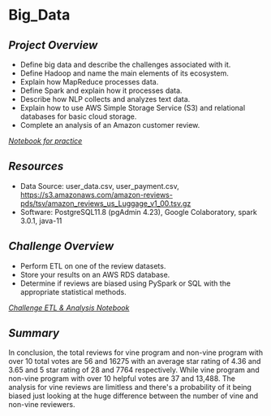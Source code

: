 # Big_Data

## ***Project Overview***

  * Define big data and describe the challenges associated with it.
  * Define Hadoop and name the main elements of its ecosystem.
  * Explain how MapReduce processes data.
  * Define Spark and explain how it processes data.
  * Describe how NLP collects and analyzes text data.
  * Explain how to use AWS Simple Storage Service (S3) and relational databases for basic cloud storage.
  * Complete an analysis of an Amazon customer review.
  
  
*[Notebook for practice](https://drive.google.com/drive/folders/1qx8h5TqduK-GTRND4qoUBrV53gcCykFF?usp=sharing)*

  ## ***Resources***
  
  * Data Source: user_data.csv, user_payment.csv, https://s3.amazonaws.com/amazon-reviews-pds/tsv/amazon_reviews_us_Luggage_v1_00.tsv.gz
  * Software: PostgreSQL11.8 (pgAdmin 4.23), Google Colaboratory, spark 3.0.1, java-11
  
 
## ***Challenge Overview***

  * Perform ETL on one of the review datasets.
  * Store your results on an AWS RDS database.
  * Determine if reviews are biased using PySpark or SQL with the appropriate statistical methods.
  
  
*[Challenge ETL & Analysis Notebook](https://drive.google.com/drive/folders/1xnlvjozsIPmJrQALU9nNKn2WUjCrE1_W?usp=sharing)*

  
## ***Summary***

In conclusion, the total reviews for vine program and non-vine program with over 10 total votes are 56 and 16275 with an average star rating of 4.36 and 3.65 and 5 star rating of 28 and 7764 respectively. While vine program and non-vine program with over 10 helpful votes are 37 and 13,488. The analysis for vine reviews are limitless and there's a probability of it being biased just looking at the huge difference between the number of vine and non-vine reviewers.
